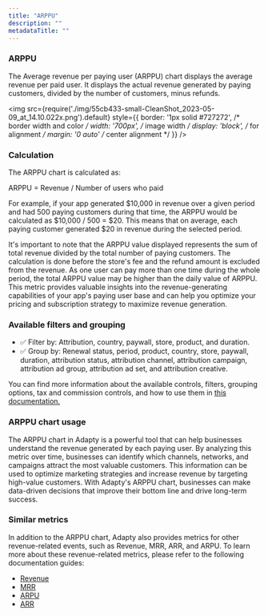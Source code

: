```yaml
---
title: "ARPPU"
description: ""
metadataTitle: ""
---
```


### ARPPU

The Average revenue per paying user (ARPPU) chart displays the average revenue per paid user. It displays the actual revenue generated by paying customers, divided by the number of customers, minus refunds.


<img
  src={require('./img/55cb433-small-CleanShot_2023-05-09_at_14.10.022x.png').default}
  style={{
    border: '1px solid #727272', /* border width and color */
    width: '700px', /* image width */
    display: 'block', /* for alignment */
    margin: '0 auto' /* center alignment */
  }}
/>





### Calculation

The ARPPU chart is calculated as:

ARPPU = Revenue / Number of users who paid

For example, if your app generated $10,000 in revenue over a given period and had 500 paying customers during that time, the ARPPU would be calculated as $10,000 / 500 = $20. This means that on average, each paying customer generated $20 in revenue during the selected period.

 It's important to note that the ARPPU value displayed represents the sum of total revenue divided by the total number of paying customers. The calculation is done before the store's fee and the refund amount is excluded from the revenue. As one user can pay more than one time during the whole period, the total ARPPU value may be higher than the daily value of ARPPU. This metric provides valuable insights into the revenue-generating capabilities of your app's paying user base and can help you optimize your pricing and subscription strategy to maximize revenue generation.

### Available filters and grouping

- ✅ Filter by: Attribution, country, paywall, store, product, and duration. 
- ✅ Group by: Renewal status, period, product, country, store, paywall, duration, attribution status, attribution channel, attribution campaign, attribution ad group, attribution ad set, and attribution creative. 

You can find more information about the available controls, filters, grouping options, tax and commission controls, and how to use them in [this documentation.](controls-filters-grouping-compare-proceeds)

### ARPPU chart usage

The ARPPU chart in Adapty is a powerful tool that can help businesses understand the revenue generated by each paying user. By analyzing this metric over time, businesses can identify which channels, networks, and campaigns attract the most valuable customers. This information can be used to optimize marketing strategies and increase revenue by targeting high-value customers. With Adapty's ARPPU chart, businesses can make data-driven decisions that improve their bottom line and drive long-term success.

### Similar metrics

In addition to the ARPPU chart, Adapty also provides metrics for other revenue-related events, such as Revenue, MRR, ARR, and ARPU. To learn more about these revenue-related metrics, please refer to the following documentation guides:

- [Revenue](revenue)
- [MRR](mrr)
- [ARPU](arpu)
- [ARR](arr)
